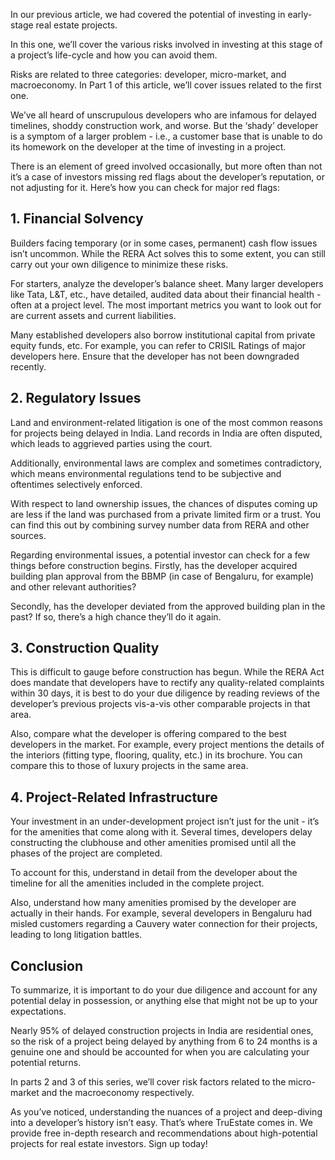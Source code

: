In our previous article, we had covered the potential of investing in early-stage real estate projects.

In this one, we’ll cover the various risks involved in investing at this stage of a project’s life-cycle and how you can avoid them.

Risks are related to three categories: developer, micro-market, and macroeconomy. In Part 1 of this article, we’ll cover issues related to the first one.

We’ve all heard of unscrupulous developers who are infamous for delayed timelines, shoddy construction work, and worse. But the ‘shady’ developer is a symptom of a larger problem - i.e., a customer base that is unable to do its homework on the developer at the time of investing in a project.

There is an element of greed involved occasionally, but more often than not it’s a case of investors missing red flags about the developer’s reputation, or not adjusting for it. Here’s how you can check for major red flags:

## 1. Financial Solvency
Builders facing temporary (or in some cases, permanent) cash flow issues isn’t uncommon. While the RERA Act solves this to some extent, you can still carry out your own diligence to minimize these risks.

For starters, analyze the developer’s balance sheet. Many larger developers like Tata, L&T, etc., have detailed, audited data about their financial health - often at a project level. The most important metrics you want to look out for are current assets and current liabilities.

Many established developers also borrow institutional capital from private equity funds, etc. For example, you can refer to CRISIL Ratings of major developers here. Ensure that the developer has not been downgraded recently.

## 2. Regulatory Issues
Land and environment-related litigation is one of the most common reasons for projects being delayed in India. Land records in India are often disputed, which leads to aggrieved parties using the court.

Additionally, environmental laws are complex and sometimes contradictory, which means environmental regulations tend to be subjective and oftentimes selectively enforced.

With respect to land ownership issues, the chances of disputes coming up are less if the land was purchased from a private limited firm or a trust. You can find this out by combining survey number data from RERA and other sources.

Regarding environmental issues, a potential investor can check for a few things before construction begins. Firstly, has the developer acquired building plan approval from the BBMP (in case of Bengaluru, for example) and other relevant authorities?

Secondly, has the developer deviated from the approved building plan in the past? If so, there’s a high chance they’ll do it again.

## 3. Construction Quality
This is difficult to gauge before construction has begun. While the RERA Act does mandate that developers have to rectify any quality-related complaints within 30 days, it is best to do your due diligence by reading reviews of the developer’s previous projects vis-a-vis other comparable projects in that area.

Also, compare what the developer is offering compared to the best developers in the market. For example, every project mentions the details of the interiors (fitting type, flooring, quality, etc.) in its brochure. You can compare this to those of luxury projects in the same area.

## 4. Project-Related Infrastructure
Your investment in an under-development project isn’t just for the unit - it’s for the amenities that come along with it. Several times, developers delay constructing the clubhouse and other amenities promised until all the phases of the project are completed.

To account for this, understand in detail from the developer about the timeline for all the amenities included in the complete project.

Also, understand how many amenities promised by the developer are actually in their hands. For example, several developers in Bengaluru had misled customers regarding a Cauvery water connection for their projects, leading to long litigation battles.

## Conclusion
To summarize, it is important to do your due diligence and account for any potential delay in possession, or anything else that might not be up to your expectations.

Nearly 95% of delayed construction projects in India are residential ones, so the risk of a project being delayed by anything from 6 to 24 months is a genuine one and should be accounted for when you are calculating your potential returns.

In parts 2 and 3 of this series, we’ll cover risk factors related to the micro-market and the macroeconomy respectively.

As you’ve noticed, understanding the nuances of a project and deep-diving into a developer’s history isn’t easy. That’s where TruEstate comes in. We provide free in-depth research and recommendations about high-potential projects for real estate investors. Sign up today!